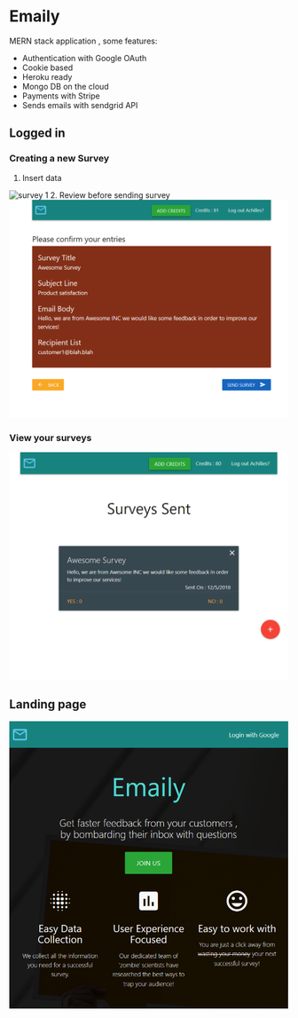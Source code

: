 # Emaily
MERN stack application , some features:

- Authentication with Google OAuth
- Cookie based
- Heroku ready
- Mongo DB on the cloud
- Payments with Stripe
- Sends emails with sendgrid API

## Logged in
### Creating a new Survey
1. Insert data
<img src='newSurvey.png' alt='survey 1' />
2. Review before sending survey
<img src='newSurvey2.png' alt='emaily logged in' />

### View your surveys
<img src='loggedIn.png' alt='emaily logged in' />


## Landing page
<img src='preview.png' alt='emaily screenshot' />

